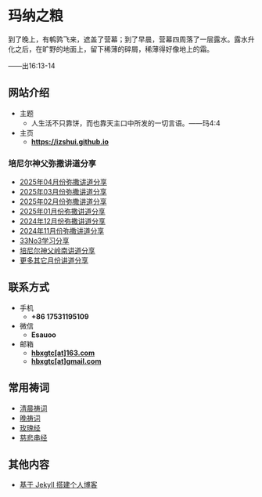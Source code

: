 # 玛纳之粮

到了晚上，有鹌鹑飞来，遮盖了营幕；到了早晨，营幕四周落了一层露水。露水升化之后，在旷野的地面上，留下稀薄的碎屑，稀薄得好像地上的霜。

——出16:13-14

<!-- .slide -->

## 网站介绍

- 主题
  - 人生活不只靠饼，而也靠天主口中所发的一切言语。——玛4:4
- 主页
  - **<https://izshui.github.io>**

<!-- .slide -->

### 培尼尔神父弥撒讲道分享

- [2025年04月份弥撒讲道分享](https://izshui.github.io/2025.04/2125/04/01/培尼尔神父25年04月份弥撒讲道分享/)
- [2025年03月份弥撒讲道分享](https://izshui.github.io/2025.03/2125/03/01/培尼尔神父25年03月份弥撒讲道分享/)
- [2025年02月份弥撒讲道分享](https://izshui.github.io/2025.02/2125/02/01/培尼尔神父25年02月份弥撒讲道分享/)
- [2025年01月份弥撒讲道分享](https://izshui.github.io/2025.01/2125/01/01/培尼尔神父25年01月份弥撒讲道分享/)
- [2024年12月份弥撒讲道分享](https://izshui.github.io/2024.12/2124/12/01/培尼尔神父24年12月份弥撒讲道分享/)
- [2024年11月份弥撒讲道分享](https://izshui.github.io/2024.11/2124/11/01/培尼尔神父24年11月份弥撒讲道分享/)
- [33No3学习分享](https://izshui.github.io/33No3/2023/08/01/33No3学习分享/)
- [培尼尔神父岭南讲道分享](https://izshui.github.io/LingNan/2023/03/06/培尼尔神父岭南讲道分享/)
- [更多其它月份讲道分享](https://izshui.github.io/2121/12/01/%E5%9F%B9%E5%B0%BC%E5%B0%94%E7%A5%9E%E7%88%B6%E5%BC%A5%E6%92%92%E8%AE%B2%E9%81%93%E5%88%86%E4%BA%AB/)

<!-- .slide vertical=true -->

## 联系方式

- 手机
  - **+86 17531195109**
- 微信
  - **Esauoo**
- 邮箱
  - **[hbxgtc[at]163.com](mailto:hbxgtc@163.com)**
  - **[hbxgtc[at]gmail.com](mailto:hbxgtc@gmail.com)**

<!-- .slide -->

## 常用祷词

- [清晨祷词](https://izshui.github.io/2021/11/19/%E6%B8%85%E6%99%A8%E7%A5%B7%E8%AF%8D/)
- [晚祷词](https://izshui.github.io/2021/11/19/%E6%99%9A%E7%A5%B7%E8%AF%8D/)
- [玫瑰经](https://izshui.github.io/2023/01/13/玫瑰经/)
- [慈悲串经](https://izshui.github.io/2021/12/14/慈悲串经/)

<!-- .slide vertical=true -->

## 其他内容

- [基于 Jekyll 搭建个人博客](https://izshui.github.io/2020/07/07/%E5%9F%BA%E4%BA%8EJekyll%E6%90%AD%E5%BB%BA%E4%B8%AA%E4%BA%BA%E5%8D%9A%E5%AE%A2/)
